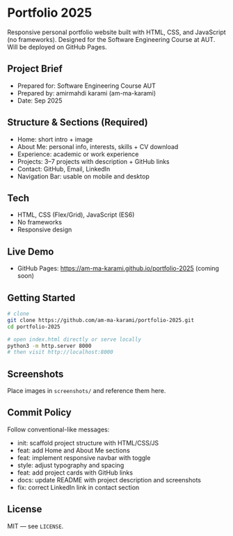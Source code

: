 # Portfolio 2025

Responsive personal portfolio website built with HTML, CSS, and JavaScript (no frameworks). Designed for the Software Engineering Course at AUT. Will be deployed on GitHub Pages.

## Project Brief
- Prepared for: Software Engineering Course AUT
- Prepared by: amirmahdi karami (am-ma-karami)
- Date: Sep 2025

## Structure & Sections (Required)
- Home: short intro + image
- About Me: personal info, interests, skills + CV download
- Experience: academic or work experience
- Projects: 3–7 projects with description + GitHub links
- Contact: GitHub, Email, LinkedIn
- Navigation Bar: usable on mobile and desktop

## Tech
- HTML, CSS (Flex/Grid), JavaScript (ES6)
- No frameworks
- Responsive design

## Live Demo
- GitHub Pages: https://am-ma-karami.github.io/portfolio-2025 (coming soon)

## Getting Started
```bash
# clone
git clone https://github.com/am-ma-karami/portfolio-2025.git
cd portfolio-2025

# open index.html directly or serve locally
python3 -m http.server 8000
# then visit http://localhost:8000
```

## Screenshots
Place images in `screenshots/` and reference them here.

## Commit Policy
Follow conventional-like messages:
- init: scaffold project structure with HTML/CSS/JS
- feat: add Home and About Me sections
- feat: implement responsive navbar with toggle
- style: adjust typography and spacing
- feat: add project cards with GitHub links
- docs: update README with project description and screenshots
- fix: correct LinkedIn link in contact section

## License
MIT — see `LICENSE`.

